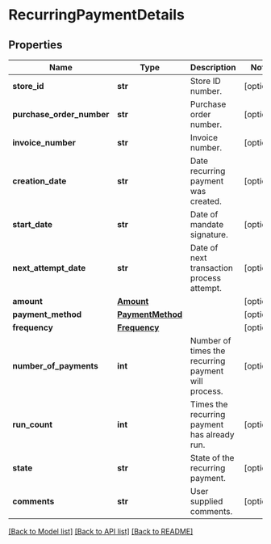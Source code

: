 # RecurringPaymentDetails

## Properties
Name | Type | Description | Notes
------------ | ------------- | ------------- | -------------
**store_id** | **str** | Store ID number. | [optional] 
**purchase_order_number** | **str** | Purchase order number. | [optional] 
**invoice_number** | **str** | Invoice number. | [optional] 
**creation_date** | **str** | Date recurring payment was created. | [optional] 
**start_date** | **str** | Date of mandate signature. | [optional] 
**next_attempt_date** | **str** | Date of next transaction process attempt. | [optional] 
**amount** | [**Amount**](Amount.md) |  | [optional] 
**payment_method** | [**PaymentMethod**](PaymentMethod.md) |  | [optional] 
**frequency** | [**Frequency**](Frequency.md) |  | [optional] 
**number_of_payments** | **int** | Number of times the recurring payment will process. | [optional] 
**run_count** | **int** | Times the recurring payment has already run. | [optional] 
**state** | **str** | State of the recurring payment. | [optional] 
**comments** | **str** | User supplied comments. | [optional] 

[[Back to Model list]](../README.md#documentation-for-models) [[Back to API list]](../README.md#documentation-for-api-endpoints) [[Back to README]](../README.md)


